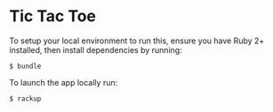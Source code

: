 # Tic Tac Toe

To setup your local environment to run this, ensure you have Ruby 2+ installed,
then install dependencies by running:

```
$ bundle
```

To launch the app locally run:

```
$ rackup
```
